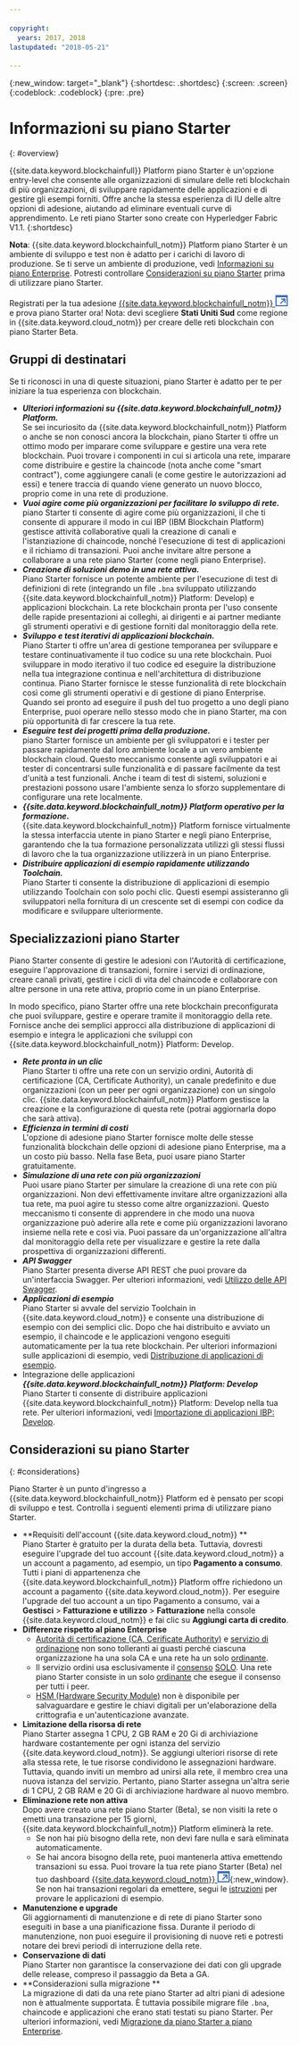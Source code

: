 ```yaml
---

copyright:
  years: 2017, 2018
lastupdated: "2018-05-21"

---
```


{:new_window: target="_blank"}
{:shortdesc: .shortdesc}
{:screen: .screen}
{:codeblock: .codeblock}
{:pre: .pre}

# Informazioni su piano Starter
{: #overview}

{{site.data.keyword.blockchainfull}} Platform piano Starter è un'opzione entry-level che consente alle organizzazioni di simulare delle reti blockchain di più organizzazioni, di sviluppare rapidamente delle applicazioni e di gestire gli esempi forniti. Offre anche la stessa esperienza di IU delle altre opzioni di adesione, aiutando ad eliminare eventuali curve di apprendimento. Le reti piano Starter sono create con Hyperledger Fabric V1.1.
{:shortdesc}

**Nota**: {{site.data.keyword.blockchainfull_notm}} Platform piano Starter è un ambiente di sviluppo e test  non è adatto per i carichi di lavoro di produzione. Se ti serve un ambiente di produzione, vedi [Informazioni su piano Enterprise](enterprise_plan.html). Potresti controllare [Considerazioni su piano Starter](#considerations) prima di utilizzare piano Starter.

Registrati per la tua adesione [{{site.data.keyword.blockchainfull_notm}} ![Icona link esterno](images/external_link.svg "Icona link esterno")](https://console.bluemix.net/catalog/services/blockchain?env_id=ibm:yp:us-south&taxonomyNavigation=apps) e prova piano Starter ora! Nota: devi scegliere **Stati Uniti Sud** come regione in {{site.data.keyword.cloud_notm}} per creare delle reti blockchain con piano Starter Beta.


## Gruppi di destinatari

Se ti riconosci in una di queste situazioni, piano Starter è adatto per te per iniziare la tua esperienza con blockchain.
- **_Ulteriori informazioni su {{site.data.keyword.blockchainfull_notm}} Platform._**  
    Se sei incuriosito da {{site.data.keyword.blockchainfull_notm}} Platform o anche se non conosci ancora la blockchain, piano Starter ti offre un ottimo modo per imparare come sviluppare e gestire una vera rete blockchain. Puoi trovare i componenti in cui si articola una rete, imparare come distribuire e gestire la chaincode (nota anche come "smart contract"), come aggiungere canali (e come gestire le autorizzazioni ad essi) e tenere traccia di quando viene generato un nuovo blocco, proprio come in una rete di produzione.
- **_Vuoi agire come più organizzazioni per facilitare lo sviluppo di rete._**  
    piano Starter ti consente di agire come più organizzazioni, il che ti consente di appurare il modo in cui IBP (IBM Blockchain Platform) gestisce attività collaborative quali la creazione di canali e l'istanziazione di chaincode, nonché l'esecuzione di test di applicazioni e il richiamo di transazioni. Puoi anche invitare altre persone a collaborare a una rete piano Starter (come negli piano Enterprise).
- **_Creazione di soluzioni demo in una rete attiva._**  
    Piano Starter fornisce un potente ambiente per l'esecuzione di test di definizioni di rete (integrando un file `.bna` sviluppato utilizzando {{site.data.keyword.blockchainfull_notm}} Platform: Develop) e applicazioni blockchain. La rete blockchain pronta per l'uso consente delle rapide presentazioni ai colleghi, ai dirigenti e ai partner mediante gli strumenti operativi e di gestione forniti dal monitoraggio della rete.
- **_Sviluppo e test iterativi di applicazioni blockchain._**  
    Piano Starter ti offre un'area di gestione temporanea per sviluppare e testare continuativamente il tuo codice su una rete blockchain. Puoi sviluppare in modo iterativo il tuo codice ed eseguire la distribuzione nella tua integrazione continua e nell'architettura di distribuzione continua. Piano Starter fornisce le stesse funzionalità di rete blockchain così come gli strumenti operativi e di gestione di piano Enterprise. Quando sei pronto ad eseguire il push del tuo progetto a uno degli piano Enterprise, puoi operare nello stesso modo che in piano Starter, ma con più opportunità di far crescere la tua rete.
- **_Eseguire test dei progetti prima della produzione._**  
    piano Starter fornisce un ambiente per gli sviluppatori e i tester per passare rapidamente dal loro ambiente locale a un vero ambiente blockchain cloud.  Questo meccanismo consente agli sviluppatori e ai tester di concentrarsi sulle funzionalità e di passare facilmente da test d'unità a test funzionali. Anche i team di test di sistemi, soluzioni e prestazioni possono usare l'ambiente senza lo sforzo supplementare di configurare una rete localmente.
- **_{{site.data.keyword.blockchainfull_notm}} Platform operativo per la formazione._**  
    {{site.data.keyword.blockchainfull_notm}} Platform fornisce virtualmente la stessa interfaccia utente<!--the same user interface--> in piano Starter e negli piano Enterprise, garantendo che la tua formazione personalizzata utilizzi gli stessi flussi di lavoro che la tua organizzazione utilizzerà in un piano Enterprise.
- **_Distribuire applicazioni di esempio rapidamente utilizzando Toolchain._**  
    Piano Starter ti consente la distribuzione di applicazioni di esempio utilizzando Toolchain con solo pochi clic. Questi esempi assisteranno gli sviluppatori nella fornitura di un crescente set di esempi con codice da modificare e sviluppare ulteriormente.


## Specializzazioni piano Starter

Piano Starter consente di gestire le adesioni con l'Autorità di certificazione, eseguire l'approvazione di transazioni, fornire i servizi di ordinazione, creare canali privati, gestire i cicli di vita del chaincode e collaborare con altre persone in una rete attiva, proprio come in un piano Enterprise.

In modo specifico, piano Starter offre una rete blockchain preconfigurata che puoi sviluppare, gestire e operare tramite il monitoraggio della rete. Fornisce anche dei semplici approcci alla distribuzione di applicazioni di esempio e integra le applicazioni che sviluppi con {{site.data.keyword.blockchainfull_notm}} Platform: Develop.

- **_Rete pronta in un clic_**  
    Piano Starter ti offre una rete con un servizio ordini, Autorità di certificazione (CA, Certificate Authority), un canale predefinito e due organizzazioni (con un peer per ogni organizzazione) con un singolo clic. {{site.data.keyword.blockchainfull_notm}} Platform gestisce la creazione e la configurazione di questa rete (potrai aggiornarla dopo che sarà attiva).<!--The free trial provides you up to two organizations and two peers.-->
- **_Efficienza in termini di costi_**  
    L'opzione di adesione piano Starter fornisce molte delle stesse funzionalità blockchain delle opzioni di adesione piano Enterprise, ma a un costo più basso.  <!--During a trial period of Starter Plan, you can provision a blockchain network with basic network resources for free.-->Nella fase Beta, puoi usare piano Starter gratuitamente.
- **_Simulazione di una rete con più organizzazioni_**  
    Puoi usare piano Starter per simulare la creazione di una rete con più organizzazioni. Non devi effettivamente invitare altre organizzazioni alla tua rete, ma puoi agire tu stesso come altre organizzazioni. Questo meccanismo ti consente di apprendere in che modo una nuova organizzazione può aderire alla rete e come più organizzazioni lavorano insieme nella rete e così via. Puoi passare da un'organizzazione all'altra dal monitoraggio della rete per visualizzare e gestire la rete dalla prospettiva di organizzazioni differenti.
    <!--**Note**: It might cause extra cost if you exceed the free trial resource limits of two organizations and two peers.-->
- **_API Swagger_**  
    Piano Starter presenta diverse API REST che puoi provare da un'interfaccia Swagger. Per ulteriori informazioni, vedi [Utilizzo delle API Swagger](swagger_apis.html).
- **_Applicazioni di esempio_**  
    Piano Starter si avvale del servizio Toolchain in {{site.data.keyword.cloud_notm}} e consente una distribuzione di esempio con dei semplici clic.  Dopo che hai distribuito e avviato un esempio, il chaincode e le applicazioni vengono eseguiti automaticamente per la tua rete blockchain.  Per ulteriori informazioni sulle applicazioni di esempio, vedi [Distribuzione di applicazioni di esempio](howto/prebuilt_samples.html).
- Integrazione delle applicazioni **_{{site.data.keyword.blockchainfull_notm}} Platform: Develop_**  
    Piano Starter ti consente di distribuire applicazioni {{site.data.keyword.blockchainfull_notm}} Platform: Develop nella tua rete.  Per ulteriori informazioni, vedi [Importazione di applicazioni IBP: Develop](link).

<!--
## Migrate to enterprise membership options
After you are confident to run your real business in {{site.data.keyword.blockchainfull_notm}} Platform, you can migrate from Starter Plan to Enterprise Plan.
-->

<!--
## Pricing
Starter Plan offers you a free trial for 60 days.  During the trial period, you can have a blockchain network with the basic configuration of 2 organizations and 1 peer per each organization.  After the trial period, you must pay $300 per month for your network with the same basic configuration.  If you need more peers, you must pay $75 per month for each additional peer.
The monthly fees are prorated and billed daily. For example, a member with basic network configuration (associated fee of $300) and 2 additional peers (per peer fee of $75 X 2 peers) needs to pay $450 every month. If the month has 30 days, the member pays $15 ($450/30) every day.
Network members can pay their bill with their own {{site.data.keyword.cloud_notm}} accounts that contain the space to create the network instance.  Alternatively, one network member can cover the bill for all members in the network.  For more details about how to pay for the blockchain networks, see [Paying for the network](howto/pay_for_the_network.html).
-->

## Considerazioni su piano Starter
{: #considerations}

Piano Starter è un punto d'ingresso a {{site.data.keyword.blockchainfull_notm}} Platform ed è pensato per scopi di sviluppo e test.  Controlla i seguenti elementi prima di utilizzare piano Starter.

- **Requisiti dell'account {{site.data.keyword.cloud_notm}} **  
    Piano Starter è gratuito per la durata della beta.  Tuttavia, dovresti eseguire l'upgrade del tuo account {{site.data.keyword.cloud_notm}} a un account a pagamento, ad esempio, un tipo **Pagamento a consumo**. Tutti i piani di appartenenza che {{site.data.keyword.blockchainfull_notm}} Platform offre richiedono un account a pagamento {{site.data.keyword.cloud_notm}}. Per eseguire l'upgrade del tuo account a un tipo Pagamento a consumo, vai a **Gestisci** > **Fatturazione e utilizzo** > **Fatturazione** nella console {{site.data.keyword.cloud_notm}} e fai clic su **Aggiungi carta di credito**.
- **Differenze rispetto al piano Enterprise**
    - [Autorità di certificazione (CA, Cerificate Authority)](glossary.html#ca) e [servizio di ordinazione](glossary.html#orderer) non sono tolleranti ai guasti perché ciascuna organizzazione ha una sola CA e una rete ha un solo [ordinante](glossary.html#orderer).
    - Il servizio ordini usa esclusivamente il [consenso](glossary.html#consensus) [SOLO](glossary.html#SOLO). Una rete piano Starter consiste in un solo [ordinante](glossary.html#orderer) che esegue il consenso per tutti i peer.
    - [HSM (Hardware Security Module)](glossary.html#hsm) non è disponibile per salvaguardare e gestire le chiavi digitali per un'elaborazione della crittografia e un'autenticazione avanzate.
- **Limitazione della risorsa di rete**  
    Piano Starter assegna 1 CPU, 2 GB RAM e 20 Gi di archiviazione hardware costantemente per ogni istanza del servizio  {{site.data.keyword.cloud_notm}}. Se aggiungi ulteriori risorse di rete alla stessa rete, le tue risorse condividono le assegnazioni hardware. Tuttavia, quando inviti un membro ad unirsi alla rete, il membro crea una nuova istanza del servizio. Pertanto, piano Starter assegna un'altra serie di 1 CPU, 2 GB RAM e 20 Gi di archiviazione hardware al nuovo membro.
- **Eliminazione rete non attiva**  
    Dopo avere creato una rete piano Starter (Beta), se non visiti la rete o emetti una transazione per 15 giorni, {{site.data.keyword.blockchainfull_notm}} Platform eliminerà la rete.
    - Se non hai più bisogno della rete, non devi fare nulla e sarà eliminata automaticamente.
    - Se hai ancora bisogno della rete, puoi mantenerla attiva emettendo transazioni su essa. Puoi trovare la tua rete piano Starter (Beta) nel tuo dashboard [{{site.data.keyword.cloud_notm}} ![Icona link esterno](images/external_link.svg "Icona link esterno")](https://console.bluemix.net/dashboard/apps/){:new_window}. Se non hai transazioni regolari da emettere, segui le [istruzioni](howto/prebuilt_samples.html#deploying-sample-applications-in-starter-plan) per provare le applicazioni di esempio.
- **Manutenzione e upgrade**  
    Gli aggiornamenti di manutenzione e di rete di piano Starter sono eseguiti in base a una pianificazione fissa. Durante il periodo di manutenzione, non puoi eseguire il provisioning di nuove reti e potresti notare dei brevi periodi di interruzione della rete.
- **Conservazione di dati**  
    Piano Starter non garantisce la conservazione dei dati con gli upgrade delle release, compreso il passaggio da Beta a GA.
- **Considerazioni sulla migrazione **  
    La migrazione di dati da una rete piano Starter ad altri piani di adesione non è attualmente supportata. È tuttavia possibile migrare file `.bna`, chaincode e applicazioni che erano stati testati su piano Starter. Per ulteriori informazioni, vedi [Migrazione da piano Starter a piano Enterprise](get_start_starter_plan.html#migrate).
<!--    - Starter Plan is built on Hyperledger Fabric V1.1.  If your chaincode is at Fabric V1.0 level, you need to upgrade your chaincode before you use it in Starter Plan. For more information, see [Updating chaincode for Hyperledger Fabric 1.1](knownissues.html/update-chaincode-fabric11).
-->
